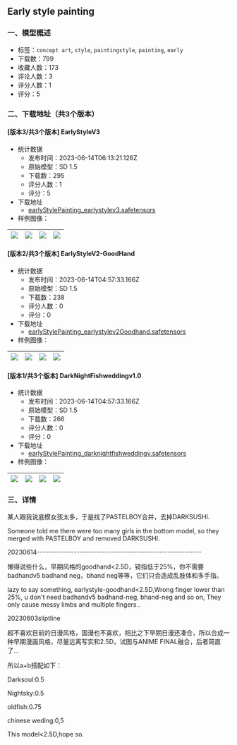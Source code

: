 ## Early style painting
### 一、模型概述

- 标签：`concept art`, `style`, `paintingstyle`, `painting`, `early`
- 下载数：799
- 收藏人数：173
- 评论人数：3
- 评分人数：1
- 评分：5

### 二、下载地址（共3个版本）

#### [版本3/共3个版本] EarlyStyleV3

- 统计数据
  - 发布时间：2023-06-14T06:13:21.126Z
  - 原始模型：SD 1.5
  - 下载数：295
  - 评分人数：1
  - 评分：5
- 下载地址
  - [earlyStylePainting_earlystylev3.safetensors](https://civitai.com/api/download/models/95629)
- 样例图像：

| <img src="https://image.civitai.com/xG1nkqKTMzGDvpLrqFT7WA/42880b78-8a72-4281-aa55-ffe4c91d6814/width=450/1139028.jpeg" /> | <img src="https://image.civitai.com/xG1nkqKTMzGDvpLrqFT7WA/d4e0c97a-eff3-49ca-8dd8-69b2ff24bc84/width=450/1139027.jpeg" /> | <img src="https://image.civitai.com/xG1nkqKTMzGDvpLrqFT7WA/4c33a64d-b1d4-465a-a696-7a7cc2da3bd8/width=450/1139030.jpeg" /> | <img src="https://image.civitai.com/xG1nkqKTMzGDvpLrqFT7WA/49e4a5f3-3c49-4388-af66-66ad95981813/width=450/1139031.jpeg" /> |
| ---- | ---- | ---- | ---- |

#### [版本2/共3个版本] EarlyStyleV2-GoodHand

- 统计数据
  - 发布时间：2023-06-14T04:57:33.166Z
  - 原始模型：SD 1.5
  - 下载数：238
  - 评分人数：0
  - 评分：0
- 下载地址
  - [earlyStylePainting_earlystylev2Goodhand.safetensors](https://civitai.com/api/download/models/87966)
- 样例图像：

| <img src="https://image.civitai.com/xG1nkqKTMzGDvpLrqFT7WA/e7e9ef7a-4a09-4f93-9ca7-69818f13d085/width=450/1010868.jpeg" /> | <img src="https://image.civitai.com/xG1nkqKTMzGDvpLrqFT7WA/a8fdf814-a302-4a89-9c03-0dc27c15570d/width=450/1010867.jpeg" /> | <img src="https://image.civitai.com/xG1nkqKTMzGDvpLrqFT7WA/4494f7e7-7dc8-476d-8dbd-179cf3fdc459/width=450/1010877.jpeg" /> | <img src="https://image.civitai.com/xG1nkqKTMzGDvpLrqFT7WA/005a322e-c6d1-45f6-86fc-0f80114952a6/width=450/1010876.jpeg" /> |
| ---- | ---- | ---- | ---- |

#### [版本1/共3个版本] DarkNightFishweddingv1.0

- 统计数据
  - 发布时间：2023-06-14T04:57:33.166Z
  - 原始模型：SD 1.5
  - 下载数：266
  - 评分人数：0
  - 评分：0
- 下载地址
  - [earlyStylePainting_darknightfishweddingv.safetensors](https://civitai.com/api/download/models/83044)
- 样例图像：

| <img src="https://image.civitai.com/xG1nkqKTMzGDvpLrqFT7WA/7f463c2f-5612-491a-9419-10e6c98004e9/width=450/936042.jpeg" /> | <img src="https://image.civitai.com/xG1nkqKTMzGDvpLrqFT7WA/e171f5ff-e46f-4235-9a85-b8c1e769788e/width=450/936036.jpeg" /> | <img src="https://image.civitai.com/xG1nkqKTMzGDvpLrqFT7WA/c1afa4f0-a7fc-43d7-85b2-bd60037f3ef8/width=450/936045.jpeg" /> | <img src="https://image.civitai.com/xG1nkqKTMzGDvpLrqFT7WA/1100c76e-b254-425e-b3a5-f562f46d3139/width=450/936026.jpeg" /> |
| ---- | ---- | ---- | ---- |


### 三、详情
<p>某人跟我说底模女孩太多，于是找了PASTELBOY合并，去掉DARKSUSHI.</p><p>Someone told me there were too many girls in the bottom model, so they merged with PASTELBOY and removed DARKSUSHI.</p><p>20230614----------------------------------------------------------</p><p>懒得说些什么，早期风格的goodhand&lt;2.5D，错指低于25%，你不需要badhandv5 badhand neg，bhand neg等等，它们只会造成乱肢体和多手指。</p><p>lazy to say something, earlystyle-goodhand&lt;2.5D,Wrong finger lower than 25%, u don't need badhandv5 badhand-neg, bhand-neg and so on, They only cause messy limbs and multiple fingers..</p><p>20230603sliptline</p><p>超不喜欢目前的日漫风格，国漫也不喜欢，相比之下早期日漫还凑合，所以合成一种早期漫画风格，尽量远离写实和2.5D，试图与ANIME FINAL融合，后者简直了...</p><p>所以a+b搭配如下：</p><p>Darksoul:0.5</p><p>Nightsky:0.5</p><p>oldfish:0.75</p><p>chinese weding:0,5</p><p></p><p>This model&lt;2.5D,hope so.</p>